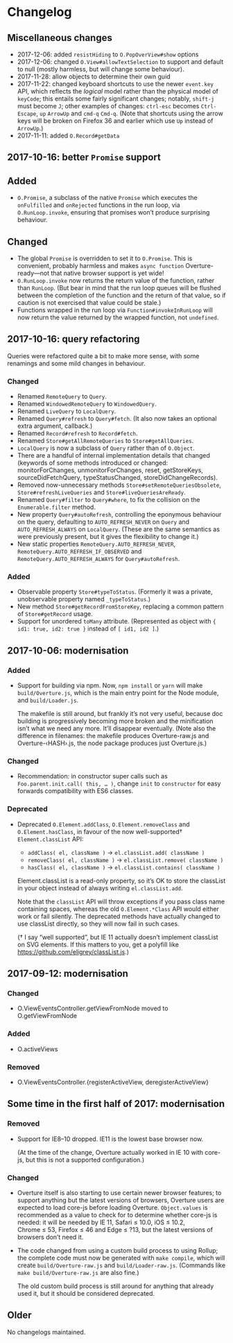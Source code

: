 # Changelog

## Miscellaneous changes

- 2017-12-06: added `resistHiding` to `O.PopOverView#show` options
- 2017-12-06: changed `O.View#allowTextSelection` to support and default to null (mostly harmless, but will change some behaviour).
- 2017-11-28: allow objects to determine their own guid
- 2017-11-22: changed keyboard shortcuts to use the newer `event.key` API, which reflects the *logical* model rather than the physical model of `keyCode`; this entails some fairly significant changes; notably, `shift-j` must become `J`; other examples of changes: `ctrl-esc` becomes `Ctrl-Escape`, `up` `ArrowUp` and `cmd-q` `Cmd-q`. (Note that shortcuts using the arrow keys will be broken on Firefox 36 and earlier which use `Up` instead of `ArrowUp`.)
- 2017-11-11: added `O.Record#getData`

## 2017-10-16: better `Promise` support

## Added

- `O.Promise`, a subclass of the native `Promise` which executes the `onFulfilled` and `onRejected` functions in the run loop, via `O.RunLoop.invoke`, ensuring that promises won’t produce surprising behaviour.

## Changed

- The global `Promise` is overridden to set it to `O.Promise`. This is convenient, probably harmless and makes `async function` Overture-ready—not that native browser support is yet wide!
- `O.RunLoop.invoke` now returns the return value of the function, rather than `RunLoop`. (But bear in mind that the run loop queues will be flushed between the completion of the function and the return of that value, so if caution is not exercised that value could be stale.)
- Functions wrapped in the run loop via `Function#invokeInRunLoop` will now return the value returned by the wrapped function, not `undefined`.

## 2017-10-16: query refactoring

Queries were refactored quite a bit to make more sense, with some renamings and some mild changes in behaviour.

### Changed

- Renamed `RemoteQuery` to `Query`.
- Renamed `WindowedRemoteQuery` to `WindowedQuery`.
- Renamed `LiveQuery` to `LocalQuery`.
- Renamed `Query#refresh` to `Query#fetch`. (It also now takes an optional extra argument, callback.)
- Renamed `Record#refresh` to `Record#fetch`.
- Renamed `Store#getAllRemoteQueries` to `Store#getAllQueries`.
- `LocalQuery` is now a subclass of `Query` rather than of `O.Object`.
- There are a handful of internal implementation details that changed (keywords of some methods introduced or changed: monitorForChanges, unmonitorForChanges, reset, getStoreKeys, sourceDidFetchQuery, typeStatusChanged, storeDidChangeRecords).
- Removed now-unnecessary methods `Store#setRemoteQueriesObsolete`, `Store#refreshLiveQueries` and `Store#liveQueriesAreReady`.
- Renamed `Query#filter` to `Query#where`, to fix the collision on the `Enumerable.filter` method.
- New property `Query#autoRefresh`, controlling the eponymous behaviour on the query, defaulting to `AUTO_REFRESH_NEVER` on `Query` and `AUTO_REFRESH_ALWAYS` on `LocalQuery`. (These are the same semantics as were previously present, but it gives the flexibility to change it.)
- New static properties `RemoteQuery.AUTO_REFRESH_NEVER`, `RemoteQuery.AUTO_REFRESH_IF_OBSERVED` and `RemoteQuery.AUTO_REFRESH_ALWAYS` for `Query#autoRefresh`.

### Added

- Observable property `Store#typeToStatus`.
  (Formerly it was a private, unobservable property named `_typeToStatus`.)
- New method `Store#getRecordFromStoreKey`, replacing a common pattern of `Store#getRecord` usage.
- Support for unordered `toMany` attribute. (Represented as object with `{ id1: true, id2: true }` instead of `[ id1, id2 ]`.)

## 2017-10-06: modernisation

### Added

- Support for building via npm. Now, `npm install` or `yarn` will make
  `build/Overture.js`, which is the main entry point for the Node
  module, and `build/Loader.js`.

  The makefile is still around, but frankly it’s not very useful,
  because doc building is progressively becoming more broken and the
  minification isn’t what we need any more. It’ll disappear eventually.
  (Note also the difference in filenames: the makefile produces
  Overture-raw.js and Overture-‹HASH›.js, the node package produces
  just Overture.js.)

### Changed

- Recommendation: in constructor super calls such as
  `Foo.parent.init.call( this, … )`, change `init` to `constructor` for
  easy forwards compatibility with ES6 classes.

### Deprecated

- Deprecated `O.Element.addClass`, `O.Element.removeClass` and
  `O.Element.hasClass`, in favour of the now well-supported†
  `Element.classList` API:

  - `addClass( el, className )` → `el.classList.add( className )`
  - `removeClass( el, className )` → `el.classList.remove( className )`
  - `hasClass( el, className )` → `el.classList.contains( className )`

  Element.classList is a read-only property, so it’s OK to store the
  classList in your object instead of always writing `el.classList.add`.

  Note that the `classList` API will throw exceptions if you pass class
  name containing spaces, whereas the old `O.Element.*Class` API would
  either work or fail silently. The deprecated methods have actually
  changed to use classList directly, so they will now fail in such
  cases.

  († I say “well supported”, but IE 11 actually doesn’t implement
  classList on SVG elements. If this matters to you, get a polyfill like
  https://github.com/eligrey/classList.js.)

## 2017-09-12: modernisation

### Changed

- O.ViewEventsController.getViewFromNode moved to O.getViewFromNode

### Added

- O.activeViews

### Removed

- O.ViewEventsController.{registerActiveView, deregisterActiveView}

## Some time in the first half of 2017: modernisation

### Removed

- Support for IE8–10 dropped. IE11 is the lowest base browser now.

  (At the time of the change, Overture actually worked in IE 10 with
  core-js, but this is not a supported configuration.)

### Changed

- Overture itself is also starting to use certain newer browser
  features; to support anything but the latest versions of browsers,
  Overture users are expected to load core-js before loading Overture.
  `Object.values` is recommended as a value to check for to determine
  whether core-js is needed: it will be needed by IE 11, Safari ≤ 10.0,
  iOS ≤ 10.2, Chrome ≤ 53, Firefox ≤ 46 and Edge ≤ ?13, but the latest
  versions of browsers don’t need it.

- The code changed from using a custom build process to using Rollup;
  the complete code must now be generated with `make compile`, which
  will create `build/Overture-raw.js` and `build/Loader-raw.js`.
  (Commands like `make build/Overture-raw.js` are also fine.)

  The old custom build process is still around for anything that already
  used it, but it should be considered deprecated.

## Older

No changelogs maintained.
